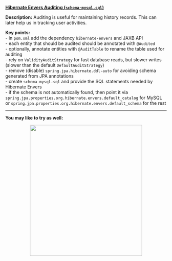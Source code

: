 **[Hibernate Envers Auditing (`schema-mysql.sql`)](https://github.com/AnghelLeonard/Hibernate-SpringBoot/tree/master/HibernateSpringBootEnversSchemaSql)**
 
**Description:** Auditing is useful for maintaining history records. This can later help us in tracking user activities. 
 
**Key points:**\
     - in `pom.xml` add the dependency `hibernate-envers` and JAXB API\
     - each entity that should be audited should be annotated with `@Audited`\
     - optionally, annotate entities with `@AuditTable` to rename the table used for auditing\
     - rely on `ValidityAuditStrategy` for fast database reads, but slower writes (slower than the default `DefaultAuditStrategy`)\
     - remove (disable) `spring.jpa.hibernate.ddl-auto` for avoiding schema generated from JPA annotations\
     - create `schema-mysql.sql` and provide the SQL statements needed by Hibernate Envers\
     - if the schema is not automatically found, then point it via `spring.jpa.properties.org.hibernate.envers.default_catalog` for MySQL or `spring.jpa.properties.org.hibernate.envers.default_schema` for the rest
     
-------------------------------

**You may like to try as well:**
<a href="https://leanpub.com/java-persistence-performance-illustrated-guide"><p align="center"><img src="https://github.com/AnghelLeonard/Hibernate-SpringBoot/blob/master/Java%20Persistence%20Performance%20Illustrated%20Guide.jpg" height="410" width="350"/></p></a>



